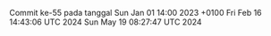Commit ke-55 pada tanggal Sun Jan 01 14:00 2023 +0100
Fri Feb 16 14:43:06 UTC 2024
Sun May 19 08:27:47 UTC 2024
